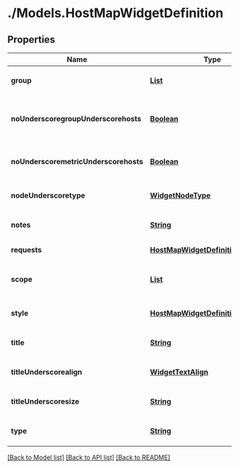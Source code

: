 # ./Models.HostMapWidgetDefinition
## Properties

Name | Type | Description | Notes
------------ | ------------- | ------------- | -------------
**group** | [**List**][1] | List of tag prefixes to group by. | [optional] [default to null]
**noUnderscoregroupUnderscorehosts** | [**Boolean**][2] | Whether to show the hosts that don’t fit in a group. | [optional] [default to null]
**noUnderscoremetricUnderscorehosts** | [**Boolean**][2] | Whether to show the hosts with no metrics. | [optional] [default to null]
**nodeUnderscoretype** | [**WidgetNodeType**][3] |  | [optional] [default to null]
**notes** | [**String**][1] |  | [optional] [default to null]
**requests** | [**HostMapWidgetDefinition_requests**][4] |  | [default to null]
**scope** | [**List**][1] | List of tags used to filter the map. | [optional] [default to null]
**style** | [**HostMapWidgetDefinition_style**][5] |  | [optional] [default to null]
**title** | [**String**][1] | Title of the widget | [optional] [default to null]
**titleUnderscorealign** | [**WidgetTextAlign**][6] |  | [optional] [default to null]
**titleUnderscoresize** | [**String**][1] | Size of the title | [optional] [default to null]
**type** | [**String**][1] | Type of the widget | [default to hostmap]

[[Back to Model list]][7] [[Back to API list]][8] [[Back to README]][9]

[1]: string.md
[2]: boolean.md
[3]: WidgetNodeType.md
[4]: HostMapWidgetDefinition_requests.md
[5]: HostMapWidgetDefinition_style.md
[6]: WidgetTextAlign.md
[7]: ../README.md#documentation-for-models
[8]: ../README.md#documentation-for-api-endpoints
[9]: ../README.md
